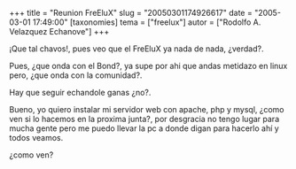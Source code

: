 +++
title = "Reunion FreEluX"
slug = "20050301174926617"
date = "2005-03-01 17:49:00"
[taxonomies]
tema = ["freelux"]
autor = ["Rodolfo A. Velazquez Echanove"]
+++

¡Que tal chavos!, pues veo que el FreEluX ya nada de nada, ¿verdad?.

<!-- more -->
Pues, ¿que onda con el Bond?, ya supe por ahi que andas metidazo en
linux pero, ¿que onda con la comunidad?.

Hay que seguir echandole ganas ¿no?.

Bueno, yo quiero instalar mi servidor web con apache, php y mysql, ¿como
ven si lo hacemos en la proxima junta?, por desgracia no tengo lugar
para mucha gente pero me puedo llevar la pc a donde digan para hacerlo
ahí y todos veamos.

¿como ven?

